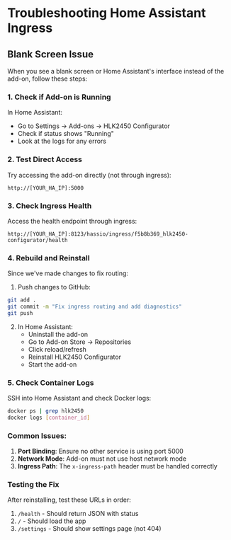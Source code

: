 # Troubleshooting Home Assistant Ingress

## Blank Screen Issue

When you see a blank screen or Home Assistant's interface instead of the add-on, follow these steps:

### 1. Check if Add-on is Running
In Home Assistant:
- Go to Settings → Add-ons → HLK2450 Configurator
- Check if status shows "Running"
- Look at the logs for any errors

### 2. Test Direct Access
Try accessing the add-on directly (not through ingress):
```
http://[YOUR_HA_IP]:5000
```

### 3. Check Ingress Health
Access the health endpoint through ingress:
```
http://[YOUR_HA_IP]:8123/hassio/ingress/f5b8b369_hlk2450-configurator/health
```

### 4. Rebuild and Reinstall
Since we've made changes to fix routing:

1. Push changes to GitHub:
```bash
git add .
git commit -m "Fix ingress routing and add diagnostics"
git push
```

2. In Home Assistant:
   - Uninstall the add-on
   - Go to Add-on Store → Repositories
   - Click reload/refresh
   - Reinstall HLK2450 Configurator
   - Start the add-on

### 5. Check Container Logs
SSH into Home Assistant and check Docker logs:
```bash
docker ps | grep hlk2450
docker logs [container_id]
```

### Common Issues:

1. **Port Binding**: Ensure no other service is using port 5000
2. **Network Mode**: Add-on must not use host network mode
3. **Ingress Path**: The `x-ingress-path` header must be handled correctly

### Testing the Fix

After reinstalling, test these URLs in order:
1. `/health` - Should return JSON with status
2. `/` - Should load the app
3. `/settings` - Should show settings page (not 404)